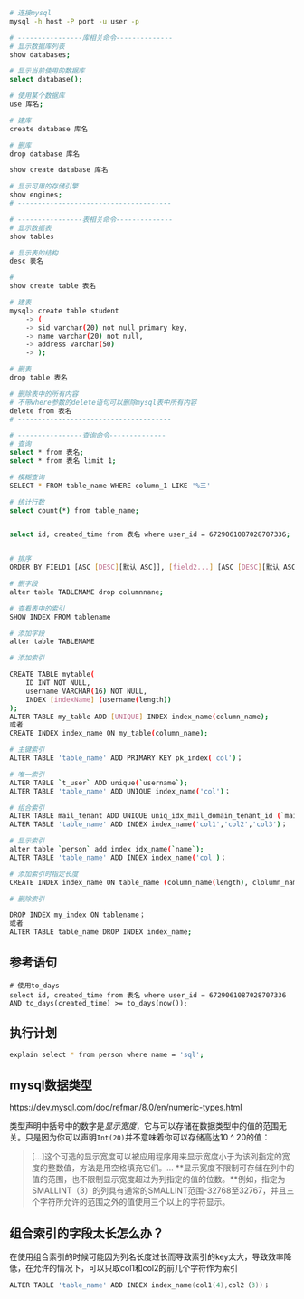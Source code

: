 ```bash 
# 连接mysql
mysql -h host -P port -u user -p

# ----------------库相关命令--------------
# 显示数据库列表
show databases;

# 显示当前使用的数据库
select database();

# 使用某个数据库
use 库名;

# 建库
create database 库名

# 删库
drop database 库名

show create database 库名

# 显示可用的存储引擎
show engines;
# --------------------------------------

# ----------------表相关命令--------------
# 显示数据表
show tables

# 显示表的结构
desc 表名

#
show create table 表名

# 建表
mysql> create table student
    -> (
    -> sid varchar(20) not null primary key,
    -> name varchar(20) not null,
    -> address varchar(50)
    -> );

# 删表
drop table 表名

# 删除表中的所有内容
# 不带where参数的delete语句可以删除mysql表中所有内容
delete from 表名
# --------------------------------------

# ----------------查询命令--------------
# 查询
select * from 表名;
select * from 表名 limit 1;

# 模糊查询
SELECT * FROM table_name WHERE column_1 LIKE '%三'

# 统计行数
select count(*) from table_name;


select id, created_time from 表名 where user_id = 6729061087028707336;


# 排序
ORDER BY FIELD1 [ASC [DESC][默认 ASC]], [field2...] [ASC [DESC][默认 ASC]]

# 删字段
alter table TABLENAME drop columnnane;

# 查看表中的索引
SHOW INDEX FROM tablename

# 添加字段
alter table TABLENAME 

# 添加索引

CREATE TABLE mytable(  
    ID INT NOT NULL,   
    username VARCHAR(16) NOT NULL,  
    INDEX [indexName] (username(length))  
);
ALTER TABLE my_table ADD [UNIQUE] INDEX index_name(column_name);
或者
CREATE INDEX index_name ON my_table(column_name);

# 主键索引
ALTER TABLE 'table_name' ADD PRIMARY KEY pk_index('col')；

# 唯一索引
ALTER TABLE `t_user` ADD unique(`username`);
ALTER TABLE 'table_name' ADD UNIQUE index_name('col')；

# 组合索引
ALTER TABLE mail_tenant ADD UNIQUE uniq_idx_mail_domain_tenant_id (`mail_domain`(100), `tenant_id`(20)) using BTREE;
ALTER TABLE 'table_name' ADD INDEX index_name('col1','col2','col3')；

# 显示索引
alter table `person` add index idx_name(`name`);
ALTER TABLE 'table_name' ADD INDEX index_name('col')；

# 添加索引时指定长度
CREATE INDEX index_name ON table_name (column_name(length), clolumn_name(length)…)；

# 删除索引

DROP INDEX my_index ON tablename；
或者
ALTER TABLE table_name DROP INDEX index_name;
```



## 参考语句

```mysql
# 使用to_days
select id, created_time from 表名 where user_id = 6729061087028707336 AND to_days(created_time) >= to_days(now());
```







## 执行计划

```bash
explain select * from person where name = 'sql';
```



## mysql数据类型

https://dev.mysql.com/doc/refman/8.0/en/numeric-types.html

类型声明中括号中的数字是*显示宽度*，它与可以存储在数据类型中的值的范围无关。只是因为你可以声明`Int(20)`并不意味着你可以存储高达10 ^ 20的值：

> [...]这个可选的显示宽度可以被应用程序用来显示宽度小于为该列指定的宽度的整数值，方法是用空格填充它们。... **显示宽度不限制可存储在列中的值的范围，也不限制显示宽度超过为列指定的值的位数。**例如，指定为SMALLINT（3）的列具有通常的SMALLINT范围-32768至32767，并且三个字符所允许的范围之外的值使用三个以上的字符显示。





## 组合索引的字段太长怎么办？

在使用组合索引的时候可能因为列名长度过长而导致索引的key太大，导致效率降低，在允许的情况下，可以只取col1和col2的前几个字符作为索引

```go
ALTER TABLE 'table_name' ADD INDEX index_name(col1(4),col2（3))；
```

